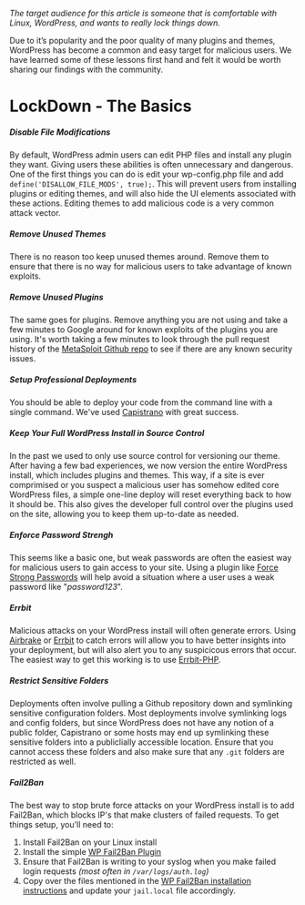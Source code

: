 _The target audience for this article is someone that is comfortable with Linux, WordPress, and wants to really lock things down._

Due to it’s popularity and the poor quality of many plugins and themes, WordPress has become a common and easy target for malicious users. We have learned some of these lessons first hand and felt it would be worth sharing our findings with the community.

# LockDown - The Basics

##### Disable File Modifications
By default, WordPress admin users can edit PHP files and install any plugin they want. Giving users these abilities is often unnecessary and dangerous. One of the first things you can do is edit your wp-config.php file and add `define('DISALLOW_FILE_MODS', true);`. This will prevent users from installing plugins or editing themes, and will also hide the UI elements associated with these actions. Editing themes to add malicious code is a very common attack vector.

##### Remove Unused Themes
There is no reason too keep unused themes around. Remove them to ensure that there is no way for malicious users to take advantage of known exploits.

##### Remove Unused Plugins
The same goes for plugins. Remove anything you are not using and take a few minutes to Google around for known exploits of the plugins you are using. It's worth taking a few minutes to look through the pull request history of the [MetaSploit Github repo](https://github.com/rapid7/metasploit-framework/pulls?q=is%3Apr+wordpress+is%3Aclosed) to see if there are any known security issues.

##### Setup Professional Deployments
You should be able to deploy your code from the command line with a single command. We've used [Capistrano](http://capistranorb.com/) with great success.

##### Keep Your Full WordPress Install in Source Control
In the past we used to only use source control for versioning our theme. After having a few bad experiences, we now version the entire WordPress install, which includes plugins and themes. This way, if a site is ever comprimised or you suspect a malicious user has somehow edited core WordPress files, a simple one-line deploy will reset everything back to how it should be. This also gives the developer full control over the plugins used on the site, allowing you to keep them up-to-date as needed.

##### Enforce Password Strengh
This seems like a basic one, but weak passwords are often the easiest way for malicious users to gain access to your site. Using a plugin like [Force Strong Passwords](https://wordpress.org/plugins/force-strong-passwords/) will help avoid a situation where a user uses a weak password like "_password123_".

##### Errbit
Malicious attacks on your WordPress install will often generate errors. Using [Airbrake](https://airbrake.io/) or [Errbit](https://github.com/errbit/errbit) to catch errors will allow you to have better insights into your deployment, but will also alert you to any suspicicous errors that occur. The easiest way to get this working is to use [Errbit-PHP](https://github.com/flippa/errbit-php).

##### Restrict Sensitive Folders
Deployments often involve pulling a Github repository down and symlinking sensitive configuration folders. Most deployments involve symlinking logs and config folders, but since WordPress does not have any notion of a public folder, Capistrano or some hosts may end up symlinking these sensitive folders into a publiclially accessible location. Ensure that you cannot access these folders and also make sure that any `.git` folders are restricted as well.

##### Fail2Ban
The best way to stop brute force attacks on your WordPress install is to add Fail2Ban, which blocks IP's that make clusters of failed requests. To get things setup, you'll need to:

1. Install Fail2Ban on your Linux install
2. Install the simple [WP Fail2Ban Plugin](https://wordpress.org/plugins/wp-fail2ban/)
3. Ensure that Fail2Ban is writing to your syslog when you make failed login requests _(most often in `/var/logs/auth.log`)_
4. Copy over the files mentioned in the [WP Fail2Ban installation instructions](https://wordpress.org/plugins/wp-fail2ban/installation/) and update your `jail.local` file accordingly.
